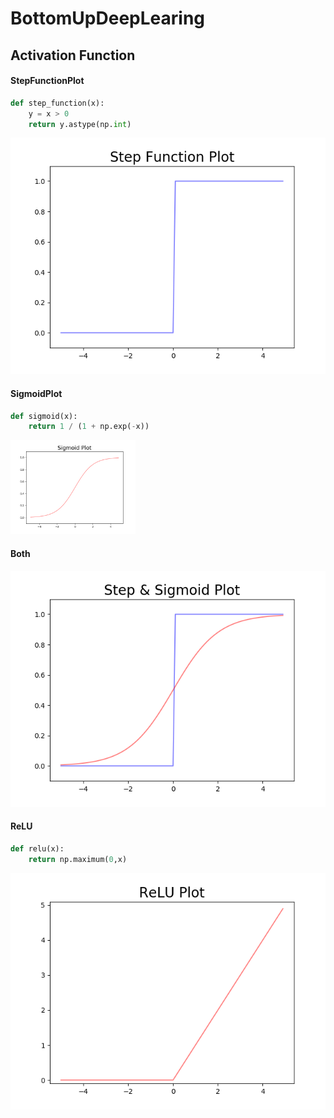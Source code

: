 # BottomUpDeepLearing

## Activation Function
#### StepFunctionPlot
```python
def step_function(x):
    y = x > 0
    return y.astype(np.int)
```
<img src="Img/StepPlot.png">

#### SigmoidPlot
```python
def sigmoid(x):
    return 1 / (1 + np.exp(-x))
```
<img src="Img/SigmoidPlot.png" width = "200px"/>

#### Both

<img src="Img/Both.png">

#### ReLU
```python
def relu(x):
    return np.maximum(0,x)
```
<img src="Img/ReLU_Plot.png">